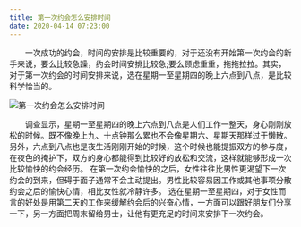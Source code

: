 ```yaml
---
title: 第一次约会怎么安排时间
date: 2020-04-14 07:23:00
---
```




　　一次成功的约会，时间的安排是比较重要的，对于还没有开始第一次约会的新手来说，要么比较急躁，约会时间安排比较急;要么顾虑重重，拖拖拉拉。其实，对于第一次约会的时间安排来说，选在星期一至星期四的晚上六点到八点，是比较科学恰当的。

![第一次约会怎么安排时间](/img/898242fb182a0fba9cbb901a1c45e4be.jpg)

　　调查显示，星期一至星期四的晚上六点到八点是人们工作一整天，身心刚刚放松的时候。既不像晚上九、十点钟那么累也不会像星期六、星期天那样过于懒散。 另外，六点到八点也是夜生活刚刚开始的时候，这个时候也能提振双方的参与度，在夜色的掩护下，双方的身心都能得到比较好的放松和交流，这样就能够形成一次比较愉快的约会经历。 在第一次约会愉快的之后，女性往往比男性更渴望下一次约会的到来，但碍于面子通常不会主动提出。男性比较容易因工作或其他事项分散约会之后的愉快心情，相比女性就冷静许多。 选在星期一至星期四，对于女性而言的好处是用第二天的工作来缓解约会后的兴奋心情，一方面可以跟好朋友们分享一下，另一方面把周末留给男士，让他有更充足的时间来安排下一次约会。